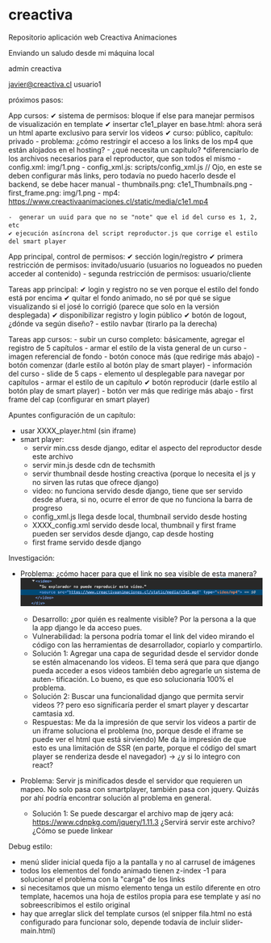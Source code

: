 # creactiva
Repositorio aplicación web Creactiva Animaciones

Enviando un saludo desde mi máquina local

admin
creactiva

javier@creactiva.cl
usuario1

próximos pasos:

App cursos:
    ✔ sistema de permisos: bloque if else para manejar permisos de visualización en template
    ✔ insertar c1e1_player en base.html: ahora será un html aparte exclusivo para servir los videos
    ✔ curso: público, capítulo: privado
    - problema: ¿cómo restringir el acceso a los links de los mp4 que están alojados en el hosting?
    - ¿qué necesita un capítulo? *diferenciarlo de los archivos necesarios para el reproductor, que son todos el mismo
        - config.xml: img/1.png
        - config_xml.js: scripts/config_xml.js // Ojo, en este se deben configurar más links, pero todavía no puedo hacerlo desde el backend, se debe hacer manual
        - thumbnails.png: c1e1_Thumbnails.png
        - first_frame.png: img/1.png
        - mp4: https://www.creactivaanimaciones.cl/static/media/c1e1.mp4

    -  generar un uuid para que no se "note" que el id del curso es 1, 2, etc
    ✔ ejecución asíncrona del script reproductor.js que corrige el estilo del smart player

App principal, control de permisos:
    ✔ sección login/registro
    ✔ primera restricción de permisos: invitado/usuario (usuarios no logueados no pueden acceder al contenido)
    - segunda restricción de permisos: usuario/cliente

Tareas app principal:
    ✔ login y registro no se ven porque el estilo del fondo está por encima
    ✔ quitar el fondo animado, no sé por qué se sigue visualizando si el josé lo corrigió (parece que  solo
    en la versión desplegada)
    ✔ disponibilizar registro y login público
    ✔ botón de logout, ¿dónde va según diseño?
    - estilo navbar (tirarlo pa la derecha)

Tareas app cursos:
    - subir un curso completo: básicamente, agregar el registro de 5 capítulos
    - armar el estilo de la vista general de un curso
        - imagen referencial de fondo
        - botón conoce más (que redirige más abajo)
        - botón comenzar (darle estilo al botón play de smart player)
        - información del curso
        - slide de 5 caps
        - elemento ul desplegable para navegar por capítulos
    - armar el estilo de un capítulo
        ✔ botón reproducir (darle estilo al botón play de smart player)
        - botón ver más que redirige más abajo
        - first frame del cap (configurar en smart player)


Apuntes configuración de un capítulo:
- usar XXXX_player.html (sin iframe)
- smart player:
    - servir min.css desde django, editar el aspecto del reproductor desde este archivo
    - servir min.js desde cdn de techsmith
    - servir thumbnail desde hosting creactiva (porque lo necesita el js y no sirven las rutas que ofrece
    django)
    - video: no funciona servido desde django, tiene que ser servido desde afuera, si no, ocurre el error
    de que no funciona la barra de progreso
    - config_xml.js llega desde local, thumbnail servido desde hosting
    - XXXX_config.xml servido desde local, thumbnail y first frame pueden ser servidos desde django, cap
    desde hosting
    - first frame servido desde django

Investigación:
- Problema: ¿cómo hacer para que el link no sea visible de esta manera?
![Alt text](debug/debug-link-video.png)
    - Desarrollo: ¿por quién es realmente visible? Por la persona a la que la app django le da acceso pues.
    - Vulnerabilidad: la persona podría tomar el link del video mirando el código con las herramientas de 
    desarrollador, copiarlo y compartirlo.
    - Solución 1: Agregar una capa de seguridad desde el servidor donde se estén almacenando los videos. El
    tema será que para que django pueda acceder a esos videos también debo agregarle un sistema de auten-
    tificación. Lo bueno, es que eso solucionaría 100% el problema.
    - Solución 2: Buscar una funcionalidad django que permita servir videos ?? pero eso significaría perder
    el smart player y descartar camtasia xd.
    - Respuestas: 
        Me da la impresión de que servir los videos a partir de un iframe soluciona el problema (no, porque
        desde el iframe se puede ver el html que está sirviendo)
        Me da la impresión de que esto es una limitación de SSR (en parte, porque el código del smart player
        se renderiza desde el navegador) -> ¿y si lo integro con react?
        
- Problema: Servir js minificados desde el servidor que requieren un mapeo. No solo pasa con smartplayer,
            también pasa con jquery. Quizás por ahí podría encontrar solución al problema en general.
    - Solución 1: Se puede descargar el archivo map de jqery acá: https://www.cdnpkg.com/jquery/1.11.3
    ¿Servirá servir este archivo? ¿Cómo se puede linkear



Debug estilo:
- menú slider inicial queda fijo a la pantalla y no al carrusel de imágenes
- todos los elementos del fondo animado tienen z-index -1 para solucionar el problema con la "carga" de los
links
- si necesitamos que un mismo elemento tenga un estilo diferente en otro template, hacemos una hoja de
estilos propia para ese template y así no sobreescribimos el estilo original
- hay que arreglar slick del template cursos (el snipper fila.html no está configurado para funcionar
solo, depende todavía de incluir slider-main.html)

